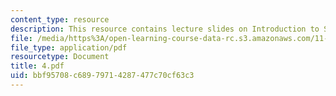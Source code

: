 ```yaml
---
content_type: resource
description: This resource contains lecture slides on Introduction to Scientific Management.
file: /media/https%3A/open-learning-course-data-rc.s3.amazonaws.com/11-959-reforming-natural-resources-governance-failings-of-scientific-rationalism-and-alternatives-for-building-common-ground-january-iap-2007/bbf95708c68979714287477c70cf63c3_4.pdf
file_type: application/pdf
resourcetype: Document
title: 4.pdf
uid: bbf95708-c689-7971-4287-477c70cf63c3
---
```

